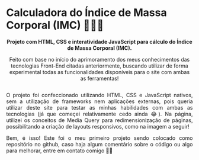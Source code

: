 # Calculadora do Índice de Massa Corporal (IMC) 🏋🏻‍♀️

<p align="center"><strong>Projeto com HTML, CSS e interatividade JavaScript para cálculo do Índice de Massa Corporal (IMC).</strong></p>

<p align="center">Feito com base no início do aprimoramento dos meus conhecimentos das tecnologias Front-End citadas anteriormente, buscando utilizar de forma experimental todas as funcionalidades disponíveis para o site com ambas as ferramentas!</p>

<img src="" >

<p align="justify">O projeto foi confeccionado utilizando HTML, CSS e JavaScript nativos, sem a utilização de frameworks nem aplicações externas, pois queria utilizar deste site para testar as minhas habilidades com ambas as tecnologias (já que começei relativamente cedo ainda 😂). Na página, utilizei os conceitos de Media Query para redimensionização de páginas, possibilitando a criação de layouts responsivos, como na imagem a seguir!</p>


<p align="justify">Bem, é isso! Este foi o meu primeiro projeto sendo colocado como repositório no github, caso haja algum comentário sobre o código ou algo para melhorar, entre em contato comigo 👊💪</p>
